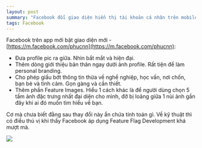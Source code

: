 ```yaml
---
layout: post
summary: "Facebook đổi giao diện hiển thị tài khoản cá nhân trên mobile"
tags: Facebook
---
```

Facebook trên app mới bật giao diện mới - [https://m.facebook.com/phucnn](https://m.facebook.com/phucnn):

- Đưa profile pic ra giữa. Nhìn bắt mắt và hiện đại.
- Thêm dòng giới thiệu bản thân ngay dưới ảnh profile. Rất tiện để làm personal branding.
- Cho phép giấu bớt thông tin thừa về nghề nghiệp, học vấn, nơi chốn, bạn bè và tình cảm. Gọn gàng và cần thiết.
- Thêm phần Feature Images. Hiểu 1 cách khác là để người dùng chọn 5 tấm ảnh đặc trưng nhất đại diện cho mình, đỡ bị loãng giữa 1 nùi ảnh gần đây khi ai đó muốn tìm hiểu về bạn.

Cơ mà chưa biết đằng sau thay đổi này ẩn chứa tính toán gì. Về kỹ thuật thì có điều thú vị khi thấy Facebook áp dụng Feature Flag Development khá mượt mà.

![](http://oi68.tinypic.com/28iw2dy.jpg)
